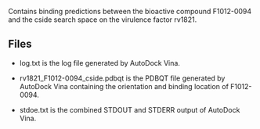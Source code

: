 Contains binding predictions between the bioactive compound F1012-0094 and the cside search space on the virulence factor rv1821.

## Files

- log.txt is the log file generated by AutoDock Vina.

- rv1821_F1012-0094_cside.pdbqt is the PDBQT file generated by AutoDock Vina containing the orientation and binding location of F1012-0094.

- stdoe.txt is the combined STDOUT and STDERR output of AutoDock Vina.

